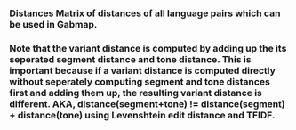 ### Distances Matrix of distances of all language pairs which can be used in Gabmap.

### Note that the variant distance is computed by adding up the its seperated segment distance and tone distance. This is important because if a variant distance is computed directly without seperately computing segment and tone distances first and adding them up, the resulting variant distance is different. AKA, distance(segment+tone) != distance(segment) + distance(tone) using Levenshtein edit distance and TFIDF.
